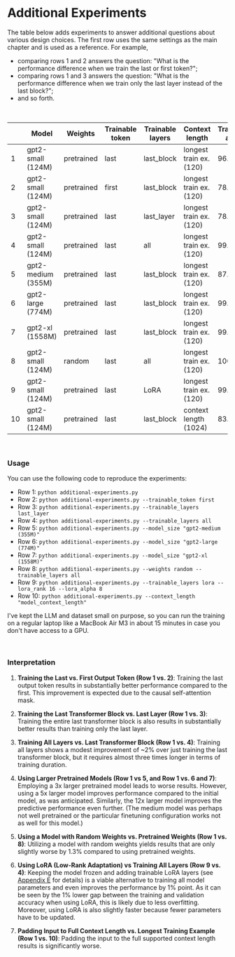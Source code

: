 # Additional Experiments

The table below adds experiments to answer additional questions about various design choices. The first row uses the same settings as the main chapter and is used as a reference.
For example, 

- comparing rows 1 and 2 answers the question: "What is the performance difference when we train the last or first token?";
- comparing rows 1 and 3 answers the question: "What is the performance difference when we train only the last layer instead of the last block?";
- and so forth.

&nbsp;

|    | Model              | Weights    | Trainable token | Trainable layers | Context length          | Training acc | Test acc | Validation acc | Training time | CPU/GPU |
|----|--------------------|------------|-----------------|------------------|-------------------------|--------------|----------|----------------|---------------|---------|
| 1  | gpt2-small (124M)  | pretrained | last            | last_block       | longest train ex. (120) | 96.63%       | 95.00%   | 99.33%         | 0.39 min      | V100    |
| 2  | gpt2-small (124M)  | pretrained | first           | last_block       | longest train ex. (120) | 78.46%       | 75.00%   | 80.54%         | 0.37 min      | V100    |
| 3  | gpt2-small (124M)  | pretrained | last            | last_layer       | longest train ex. (120) | 78.65%       | 72.00%   | 79.87%         | 0.33 min      | V100    |
| 4  | gpt2-small (124M)  | pretrained | last            | all              | longest train ex. (120) | 99.62%       | 96.67%   | 96.64%         | 0.94 min      | V100    |
| 5  | gpt2-medium (355M) | pretrained | last            | last_block       | longest train ex. (120) | 87.50%       | 84.67%   | 91.28%         | 0.91 min      | V100    |
| 6  | gpt2-large (774M)  | pretrained | last            | last_block       | longest train ex. (120) | 99.52%       | 96.67%   | 98.66%         | 1.91 min      | V100    |
| 7  | gpt2-xl (1558M)    | pretrained | last            | last_block       | longest train ex. (120) | 99.81%       | 98.33%   | 99.33%         | 3.84 min      | V100    |
| 8  | gpt2-small (124M)  | random     | last            | all              | longest train ex. (120) | 100%         | 93.67%   | 96.64%         | 0.93 min      | V100    |
| 9  | gpt2-small (124M)  | pretrained | last            | LoRA             | longest train ex. (120) | 99.52%       | 97.67%   | 97.99%         | 0.82 min      | V100    |
| 10 | gpt2-small (124M)  | pretrained | last            | last_block       | context length (1024)   | 83.08%       | 78.33%   | 87.92%         | 3.24 min      | V100    |


&nbsp;

### Usage

You can use the following code to reproduce the experiments:

- Row 1: `python additional-experiments.py`
- Row 2: `python additional-experiments.py --trainable_token first` 
- Row 3: `python additional-experiments.py --trainable_layers last_layer`
- Row 4: `python additional-experiments.py --trainable_layers all`
- Row 5: `python additional-experiments.py --model_size "gpt2-medium (355M)"`
- Row 6: `python additional-experiments.py --model_size "gpt2-large (774M)"`
- Row 7: `python additional-experiments.py --model_size "gpt2-xl (1558M)"`
- Row 8: `python additional-experiments.py --weights random --trainable_layers all`
- Row 9: `python additional-experiments.py --trainable_layers lora --lora_rank 16 --lora_alpha 8`
- Row 10: `python additional-experiments.py --context_length "model_context_length"`

I've kept the LLM and dataset small on purpose, so you can run the training on a regular laptop like a MacBook Air M3 in about 15 minutes in case you don't have access to a GPU.

&nbsp;

### Interpretation

1. **Training the Last vs. First Output Token (Row 1 vs. 2)**: Training the last output token results in substantially better performance compared to the first. This improvement is expected due to the causal self-attention mask.

2. **Training the Last Transformer Block vs. Last Layer (Row 1 vs. 3)**: Training the entire last transformer block is also results in substantially better results than training only the last layer.

3. **Training All Layers vs. Last Transformer Block (Row 1 vs. 4)**: Training all layers shows a modest improvement of ~2% over just training the last transformer block, but it requires almost three times longer in terms of training duration.

4. **Using Larger Pretrained Models (Row 1 vs 5, and Row 1 vs. 6 and 7)**: Employing a 3x larger pretrained model leads to worse results. However, using a 5x larger model improves performance compared to the initial model, as was anticipated. Similarly, the 12x larger model improves the predictive performance even further. (The medium model was perhaps not well pretrained or the particular finetuning configuration works not as well for this model.)

5. **Using a Model with Random Weights vs. Pretrained Weights (Row 1 vs. 8)**: Utilizing a model with random weights yields results that are only slightly worse by 1.3% compared to using pretrained weights.

6. **Using LoRA (Low-Rank Adaptation) vs Training All Layers (Row 9 vs. 4)**: Keeping the model frozen and adding trainable LoRA layers (see [Appendix E](../../appendix-E/01_main-chapter-code/appendix-E.ipynb) for details) is a viable alternative to training all model parameters and even improves the performance by 1% point. As it can be seen by the 1% lower gap between the training and validation accuracy when using LoRA, this is likely due to less overfitting. Moreover, using LoRA is also slightly faster because fewer parameters have to be updated.

7. **Padding Input to Full Context Length vs. Longest Training Example (Row 1 vs. 10)**: Padding the input to the full supported context length results is significantly worse.
